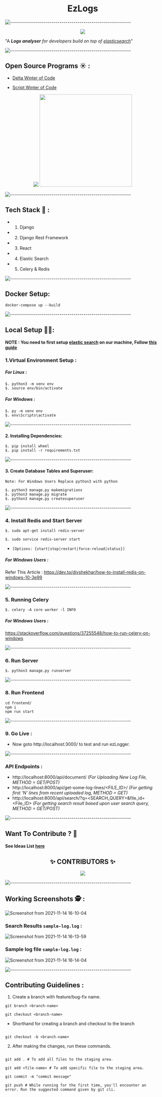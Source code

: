 <h1 align="center">EzLogs</h1>

![-------------------------------------------------------------](https://raw.githubusercontent.com/andreasbm/readme/master/assets/lines/rainbow.png)

<p align="center">
<img src="https://user-images.githubusercontent.com/56113566/141816399-3a712641-2821-42c7-83de-8c023fc1d359.png">
</p>

"A ***Logs analyser** for developers build on top of [elasticsearch](https://www.elastic.co/)*"

![-------------------------------------------------------------](https://raw.githubusercontent.com/andreasbm/readme/master/assets/lines/rainbow.png)

## Open Source Programs ☀ :

- [Delta Winter of Code](https://dwoc.io/organisations/6150be5f2f6db90012a31058)

- [Script Winter of Code](https://swoc.scriptindia.org/#/project)

<p align="center">
<img src="https://media-exp1.licdn.com/dms/image/C510BAQEfSxtcZtEwnA/company-logo_200_200/0/1585553290333?e=2159024400&v=beta&t=JJimqZMuOz7fteDTactv18Id1qRzhFJn-MssQvOK3Oo">
<img src="https://swoc.scriptindia.org/img/logo-1-no-label.png" width=300>
</p>

![-------------------------------------------------------------](https://raw.githubusercontent.com/andreasbm/readme/master/assets/lines/rainbow.png)

## Tech Stack 🚀 :
- 1. Django 
- 2. Django Rest Framework
- 3. React
- 4. Elastic Search
- 5. Celery & Redis

![-------------------------------------------------------------](https://raw.githubusercontent.com/andreasbm/readme/master/assets/lines/rainbow.png)

## Docker Setup:
```
docker-compose up --build
```

![-------------------------------------------------------------](https://raw.githubusercontent.com/andreasbm/readme/master/assets/lines/rainbow.png)

## Local Setup 👨‍💻:

####  NOTE : You need to first setup [elastic search](https://www.elastic.co/) on our machine, Follow [this guide](https://www.digitalocean.com/community/tutorials/how-to-install-and-configure-elasticsearch-on-ubuntu-18-04)

### 1.Virtual Environment Setup :
##### For Linux :
```
$. python3 -m venv env 
$. source env/bin/activate
```
##### For Windows :
```
$. py -m venv env
$. env\Scripts\activate
```

![-------------------------------------------------------------](https://raw.githubusercontent.com/andreasbm/readme/master/assets/lines/rainbow.png)

#### 2. Installing Dependencies:

```
$. pip install wheel
$. pip install -r requirements.txt
```

![-------------------------------------------------------------](https://raw.githubusercontent.com/andreasbm/readme/master/assets/lines/rainbow.png)

#### 3. Create Database Tables and Superuser:

```
Note: For Windows Users Replace python3 with python

$. python3 manage.py makemigrations
$. python3 manage.py migrate
$. python3 manage.py createsuperuser
```
![-------------------------------------------------------------](https://raw.githubusercontent.com/andreasbm/readme/master/assets/lines/rainbow.png)


### 4. Install Redis and Start Server

```
$. sudo apt-get install redis-server

$. sudo service redis-server start
```
- `[Options: {start|stop|restart|force-reload|status}]`

##### For Windows Users : 

Refer This Article : https://dev.to/divshekhar/how-to-install-redis-on-windows-10-3e99

![-------------------------------------------------------------](https://raw.githubusercontent.com/andreasbm/readme/master/assets/lines/rainbow.png)

### 5. Running Celery


`$. celery -A core worker -l INFO`


##### For Windows Users : 
 https://stackoverflow.com/questions/37255548/how-to-run-celery-on-windows

![-------------------------------------------------------------](https://raw.githubusercontent.com/andreasbm/readme/master/assets/lines/rainbow.png)

### 6. Run Server

```
$. python3 manage.py runserver
```

![-------------------------------------------------------------](https://raw.githubusercontent.com/andreasbm/readme/master/assets/lines/rainbow.png)

### 8. Run Frontend 

```
cd frontend/
npm i
npm run start
```

![-------------------------------------------------------------](https://raw.githubusercontent.com/andreasbm/readme/master/assets/lines/rainbow.png)

### 9. Go Live :
- Now goto http://localhost:3000/ to test and run ezLogger.

![-------------------------------------------------------------](https://raw.githubusercontent.com/andreasbm/readme/master/assets/lines/rainbow.png)

### API Endpoints :
 - http://localhost:8000/api/document/ *(For Uploading New Log File, METHOD = GET/POST)*
 - http://localhost:8000/api/get-some-log-lines/<FILE_ID>/    *(For getting first 'N' lines from recent uploaded log, METHOD = GET)*
 - http://localhost:8000/api/search/?q=<SEARCH_QUERY>&file_id=<File_ID> *(For getting search result based upon user search query, METHOD = GET/POST)*

![-------------------------------------------------------------](https://raw.githubusercontent.com/andreasbm/readme/master/assets/lines/rainbow.png)

## Want To Contribute ? 🙋

#### See Ideas List [here](https://github.com/Aryamanz29/Elastic-CFC/issues/17)

<h2 align="center"> ✨ CONTRIBUTORS ✨</h2>

<p align="center">

 <a href="https://github.com/Aryamanz29/Elastic-CFC/graphs/contributors">
 <img src="https://contrib.rocks/image?repo=Aryamanz29/Elastic-CFC" /></a>
</p>

![-------------------------------------------------------------](https://raw.githubusercontent.com/andreasbm/readme/master/assets/lines/rainbow.png)

## Working Screenshots 🕵 :


![Screenshot from 2021-11-14 16-10-04](https://user-images.githubusercontent.com/56113566/141829180-a6725a51-9491-43b3-abd2-c23d742b9339.png)

### Search Results `sample-log.log` :

![Screenshot from 2021-11-14 16-13-59](https://user-images.githubusercontent.com/56113566/141829191-74631aa9-1542-4b3c-af66-7c90a8538e91.png)

### Sample log file `sample-log.log` :

![Screenshot from 2021-11-14 16-14-04](https://user-images.githubusercontent.com/56113566/141829196-620f3297-961c-469e-9754-f5639aa1a85d.png)


![-------------------------------------------------------------](https://raw.githubusercontent.com/andreasbm/readme/master/assets/lines/rainbow.png)


## Contributing Guidelines :

1. Create a branch with feature/bug-fix name.

```
git branch <branch-name>

git checkout <branch-name>

```
- Shorthand for creating a branch and checkout to the branch

```

git checkout -b <branch-name>

```

2. After making the changes, run these commands.

```

git add . # To add all files to the staging area.

git add <file-name> # To add specific file to the staging area.

git commit -m "commit message"

git push # While running for the first time, you'll encounter an error. Run the suggested command given by git cli.

```
